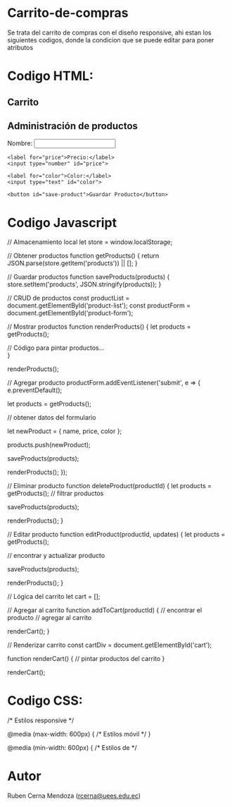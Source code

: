 # Carrito-de-compras
Se trata del carrito de compras con el diseño responsive, ahi estan los siguientes codigos, donde la condicion que se puede editar para poner atributos


# Codigo HTML:
<!-- Vista de usuario -->
<div id="cart">
  <h2>Carrito</h2>
  <div id="cart-items"></div>
  <div id="cart-total"></div>
</div>

<!-- Vista de admin -->  
<div id="admin">
  <h2>Administración de productos</h2>
  
  <div id="product-list"></div>
  
  <div id="product-form">
    <label for="name">Nombre:</label>
    <input type="text" id="name">
    
    <label for="price">Precio:</label>  
    <input type="number" id="price">
    
    <label for="color">Color:</label>
    <input type="text" id="color">
    
    <button id="save-product">Guardar Producto</button>
  </div>
</div>

# Codigo Javascript
// Almacenamiento local
let store = window.localStorage;

// Obtener productos
function getProducts() {
  return JSON.parse(store.getItem('products')) || [];
}

// Guardar productos
function saveProducts(products) {
  store.setItem('products', JSON.stringify(products));
}

// CRUD de productos
const productList = document.getElementById('product-list');
const productForm = document.getElementById('product-form');

// Mostrar productos
function renderProducts() {
  let products = getProducts();
  
  // Código para pintar productos...  
}

renderProducts();

// Agregar producto
productForm.addEventListener('submit', e => {
  e.preventDefault();
  
  let products = getProducts();
  
  // obtener datos del formulario
  
  let newProduct = {
    name, 
    price,
    color
  };
  
  products.push(newProduct);
  
  saveProducts(products);
  
  renderProducts();
}); 

// Eliminar producto
function deleteProduct(productId) {
  let products = getProducts();
  // filtrar productos
  
  saveProducts(products);
  
  renderProducts();
}

// Editar producto
function editProduct(productId, updates) {
  let products = getProducts();
  
  // encontrar y actualizar producto 
  
  saveProducts(products);
  
  renderProducts();
}

// Lógica del carrito
let cart = [];

// Agregar al carrito
function addToCart(productId) {
  // encontrar el producto
  // agregar al carrito
  
  renderCart();
}

// Renderizar carrito
const cartDiv = document.getElementById('cart');

function renderCart() {
  // pintar productos del carrito
}

renderCart();

# Codigo CSS:
/* Estilos responsive */

@media (max-width: 600px) {
  /* Estilos móvil */
}

@media (min-width: 600px) {
  /* Estilos de */


# Autor
Ruben Cerna Mendoza (rcerna@uees.edu.ec)
